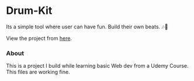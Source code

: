 
# Drum-Kit
Its a simple tool where user can have fun. Build their own beats. 🎶🥁

View the project from [here](https://niket-jain.github.io/Drum-Kit/).

### About
This is a project I build while learning basic Web dev from a Udemy Course.
This files are working fine. 
